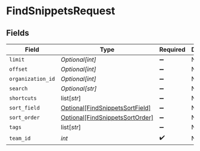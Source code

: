 # FindSnippetsRequest


## Fields

| Field                                                                               | Type                                                                                | Required                                                                            | Description                                                                         |
| ----------------------------------------------------------------------------------- | ----------------------------------------------------------------------------------- | ----------------------------------------------------------------------------------- | ----------------------------------------------------------------------------------- |
| `limit`                                                                             | *Optional[int]*                                                                     | :heavy_minus_sign:                                                                  | N/A                                                                                 |
| `offset`                                                                            | *Optional[int]*                                                                     | :heavy_minus_sign:                                                                  | N/A                                                                                 |
| `organization_id`                                                                   | *Optional[int]*                                                                     | :heavy_minus_sign:                                                                  | N/A                                                                                 |
| `search`                                                                            | *Optional[str]*                                                                     | :heavy_minus_sign:                                                                  | N/A                                                                                 |
| `shortcuts`                                                                         | list[*str*]                                                                         | :heavy_minus_sign:                                                                  | N/A                                                                                 |
| `sort_field`                                                                        | [Optional[FindSnippetsSortField]](../../models/operations/findsnippetssortfield.md) | :heavy_minus_sign:                                                                  | N/A                                                                                 |
| `sort_order`                                                                        | [Optional[FindSnippetsSortOrder]](../../models/operations/findsnippetssortorder.md) | :heavy_minus_sign:                                                                  | N/A                                                                                 |
| `tags`                                                                              | list[*str*]                                                                         | :heavy_minus_sign:                                                                  | N/A                                                                                 |
| `team_id`                                                                           | *int*                                                                               | :heavy_check_mark:                                                                  | N/A                                                                                 |